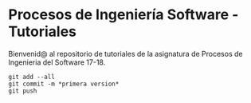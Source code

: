 # Procesos de Ingeniería Software - Tutoriales  
Bienvenid@ al repositorio de tutoriales de la asignatura de Procesos de Ingenieria del Software 17-18.  

`git add --all`  
`git commit -m *primera version*`  
`git push`  
